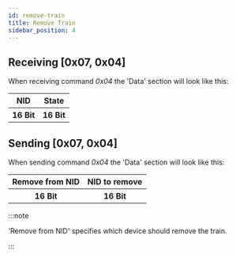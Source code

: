 ```yaml
---
id: remove-train
title: Remove Train
sidebar_position: 4
---
```


## Receiving [0x07, 0x04]

When receiving command _0x04_ the 'Data' section will look like this:

<table>
  <tr>
    <th>NID</th>
    <th>State</th>
  </tr>
  <tr>
    <th>16 Bit</th>
    <th>16 Bit</th>
  </tr>
</table>

## Sending [0x07, 0x04]

When sending command _0x04_ the 'Data' section will look like this:

<table>
  <tr>
    <th>Remove from NID</th>
    <th>NID to remove</th>
  </tr>
  <tr>
    <th>16 Bit</th>
    <th>16 Bit</th>
  </tr>
</table>

:::note

'Remove from NID' specifies which device should remove the train.

:::
